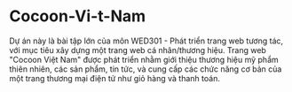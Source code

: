 # Cocoon-Vi-t-Nam
Dự án này là bài tập lớn của môn WED301 - Phát triển trang web tương tác, với mục tiêu xây dựng một trang web cá nhân/thương hiệu. Trang web "Cocoon Việt Nam" được phát triển nhằm giới thiệu thương hiệu mỹ phẩm thiên nhiên, các sản phẩm, tin tức, và cung cấp các chức năng cơ bản của một trang thương mại điện tử như giỏ hàng và thanh toán. 
